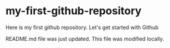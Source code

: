 # my-first-github-repository
Here is my first github repository.  Let's get started with Github

README.md file was just updated. This file was modified locally.
